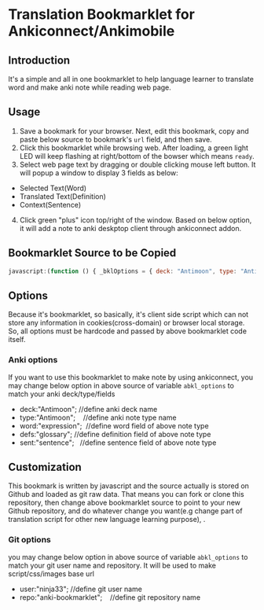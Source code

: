 # Translation Bookmarklet for Ankiconnect/Ankimobile 

## Introduction

It's a simple and all in one bookmarklet to help language learner to translate word and make anki note while reading web page.

## Usage

1. Save a bookmark for your browser. Next, edit this bookmark, copy and paste below source to bookmark's `url` field, and then save.
2. Click this bookmarklet while browsing web. After loading, a green light LED will keep flashing at right/bottom of the bowser which means `ready`.
3. Select web page text by dragging or double clicking mouse left button. It will popup a window to display 3 fields as below:
- Selected Text(Word) 
- Translated Text(Definition)
- Context(Sentence)
4. Click green "plus" icon top/right of the window. Based on below option, it will add a note to anki deskptop client through ankiconnect addon.

## Bookmarklet Source to be Copied

```javascript
javascript:(function () { _bklOptions = { deck: "Antimoon", type: "Antimoon", word: "expression", defs: "glossary", sent: "sentence", base: "https://rawgit.com/ninja33/anki-bookmarklet/master/", prod: "https://rawgit.com/ninja33/anki-bookmarklet/master/", libs: ["main.css", "lib/md5.js", "translator.js", "popup.js", "util.js", "ankiconnect.js", "ankimobile.js", "main.js"], }; if (window.showIndicator !== undefined) { showIndicator(_bklOptions); } else { var s = document.createElement("script"); s.type = "text/javascript"; s.src = "https://cdn.rawgit.com/muicss/loadjs/3.5.2/dist/loadjs.min.js"; s.onload = function () { let libs = _bklOptions.libs.map((x) => _bklOptions.base + x) ; loadjs(libs, () => { window.ankibookmarklet = new Ankibookmarklet(); showIndicator(_bklOptions); }); }; document.body.appendChild(s); } })()
```

## Options

Because it's bookmarklet, so basically, it's client side script which can not store any information in cookies(cross-domain) or browser local storage.
So, all options must be hardcode and passed by above bookmarklet code itself.

### Anki options

If you want to use this bookmarklet to make note by using ankiconnect, you may change below option in above source of variable `abkl_options` to match your anki deck/type/fields

- deck:"Antimoon";    //define anki deck name
- type:"Antimoon";    //define anki note type name
- word:"expression";  //define word field of above note type
- defs:"glossary";    //define definition field of above note type
- sent:"sentence";    //define sentence field of above note type

## Customization

This bookmark is written by javascript and the source actually is stored on Github and loaded as git raw data. That means you can fork or clone this repository, then change above bookmarklet source to point to your new Github repository, and do whatever change you want(e.g change part of translation script for other new language learning purpose), .

### Git options

you may change below option in above source of variable `abkl_options` to match your git user name and repository. It will be used to make script/css/images  base url

- user:"ninja33";             //define git user name
- repo:"anki-bookmarklet";    //define git repository name

